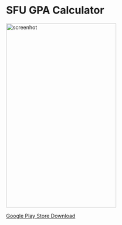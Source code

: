 # SFU GPA Calculator

<img src="https://github.com/joshvocal/SFUGpaCalculator/blob/master/screenshot.jpg" alt="screenhot" width="300" height="500">

[Google Play Store Download](https://play.google.com/store/apps/details?id=me.joshvocal.sfugpacalculator&hl=en)
